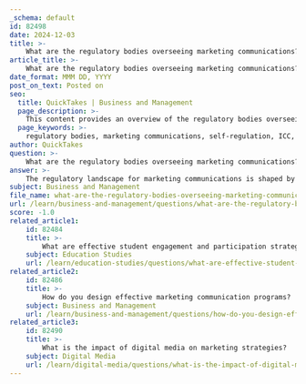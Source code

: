 ```yaml
---
_schema: default
id: 82498
date: 2024-12-03
title: >-
    What are the regulatory bodies overseeing marketing communications?
article_title: >-
    What are the regulatory bodies overseeing marketing communications?
date_format: MMM DD, YYYY
post_on_text: Posted on
seo:
  title: QuickTakes | Business and Management
  page_description: >-
    This content provides an overview of the regulatory bodies overseeing marketing communications, detailing both self-regulatory organizations and government regulations that ensure ethical practices in advertising.
  page_keywords: >-
    regulatory bodies, marketing communications, self-regulation, ICC, ASRC, NAD, consumer protection, advertising standards, legal regulations, ethical marketing
author: QuickTakes
question: >-
    What are the regulatory bodies overseeing marketing communications?
answer: >-
    The regulatory landscape for marketing communications is shaped by both self-regulatory bodies and government regulations. Here are some key organizations and frameworks that oversee marketing communications:\n\n1. **International Chamber of Commerce (ICC)**: The ICC has established the ICC Advertising and Marketing Communications Code, which serves as a global benchmark for responsible marketing practices. This code promotes high ethical standards and is recognized as the 'gold standard' of advertising self-regulation. It has been updated multiple times since its introduction in 1937 to reflect changes in legal and business practices.\n\n2. **Advertising Self-Regulatory Council (ASRC)**: In the United States, the ASRC, formerly known as the National Advertising Review Council, was formed in 1971 by major advertising organizations. Its mission is to foster truth and accuracy in advertising through self-regulation, ensuring that marketing communications are legal, decent, honest, and truthful.\n\n3. **National Advertising Division (NAD)**: Also established in 1971, the NAD is a self-regulatory body that monitors national advertising for truthfulness and accuracy. It provides a voluntary dispute resolution process for advertisers and is part of the ASRC framework.\n\n4. **Chamber of Commerce**: This organization aims to ensure that marketing communications adhere to legal and ethical standards, thereby building consumer trust.\n\n5. **Local and Federal Regulations**: In addition to self-regulatory bodies, marketing communications are also subject to regulations at both state and federal levels. These regulations are enforced by various government agencies that develop guidelines and policies to control advertising practices.\n\n6. **Consumer Protection Regulations**: Specific regulations, such as the Privacy and Electronic Communications Regulations (PECR) in the UK, govern direct marketing practices and protect consumer rights.\n\nThese organizations and regulations work together to ensure that marketing communications are conducted ethically and responsibly, providing consumer protection while supporting the advertising industry's integrity.
subject: Business and Management
file_name: what-are-the-regulatory-bodies-overseeing-marketing-communications.md
url: /learn/business-and-management/questions/what-are-the-regulatory-bodies-overseeing-marketing-communications
score: -1.0
related_article1:
    id: 82484
    title: >-
        What are effective student engagement and participation strategies?
    subject: Education Studies
    url: /learn/education-studies/questions/what-are-effective-student-engagement-and-participation-strategies
related_article2:
    id: 82486
    title: >-
        How do you design effective marketing communication programs?
    subject: Business and Management
    url: /learn/business-and-management/questions/how-do-you-design-effective-marketing-communication-programs
related_article3:
    id: 82490
    title: >-
        What is the impact of digital media on marketing strategies?
    subject: Digital Media
    url: /learn/digital-media/questions/what-is-the-impact-of-digital-media-on-marketing-strategies
---
```


&nbsp;